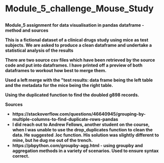 # Module_5_challenge_Mouse_Study<p>
<p><b>Module_5 assignment for data visualisation in pandas dataframe - method and sources<b></p>
<p>This is a fictional dataset of a clinical drugs study using mice as test subjects. We are asked to produce a clean dataframe and undertake a statistical analysis of the results</p>
<p>There are two source csv files which have been retrieved by the source code and put into dataframes. I have printed off a preview of both dataframes to workout how best to merge them.</p>
<p>Used a left merge with the "test results: data frame being the left table and the metadata for the mice being the right table.
<p>Using the duplicated function to find the doubled g898 records.
<p><b>Sources</b><ul><li>
https://stackoverflow.com/questions/46640945/grouping-by-multiple-columns-to-find-duplicate-rows-pandas</li>
<li>I did reach out to Andrew Fellows, another student on the course, when I was unable to use the drop_duplicates function to clean the data. He suggested .loc function. His solution was slightly different to mine, but he dug me out of the trench.</li>
<li>https://pbpython.com/groupby-agg.html - using groupby and aggregation methods in a variety of scenarios. Used to ensure syntax correct.</li>
